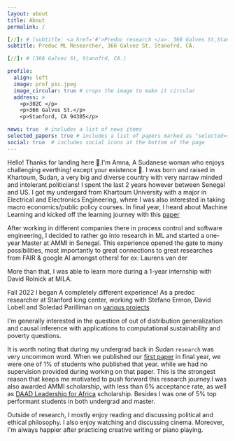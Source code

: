 ```yaml
---
layout: about
title: About
permalink: /

[//]: # (subtitle: <a href='#'>Predoc research </a>. 366 Galves St,Stanford,CA)
subtitle: Predoc ML Researcher, 366 Galvez St, Stanofrd, CA.

[//]: # (366 Galvez St, Stanofrd, CA.)

profile:
  align: left
  image: prof_pic.jpeg
  image_circular: true # crops the image to make it circular
  address: >
    <p>302C </p>
    <p>366 Galves St.</p>
    <p>Stanford, CA 94305</p>

news: true  # includes a list of news items
selected_papers: true # includes a list of papers marked as "selected={true}"
social: true  # includes social icons at the bottom of the page
---
```


[//]: # (Write your biography here. Tell the world about yourself. Link to your favorite [subreddit]&#40;http://reddit.com&#41;. You can put a picture in, too. The code is already in, just name your picture `prof_pic.jpg` and put it in the `img/` folder.)

[//]: # ()
[//]: # (Put your address / P.O. box / other info right below your picture. You can also disable any these elements by editing `profile` property of the YAML header of your `_pages/about.md`. Edit `_bibliography/papers.bib` and Jekyll will render your [publications page]&#40;/al-folio/publications/&#41; automatically.)

[//]: # ()
[//]: # ([//])
Hello! Thanks for landing here 🙂.I'm Amna, A Sudanese woman who enjoys challenging everthing! except your existence 😬. I was born and raised in Khartoum, Sudan, a very big and diverse country with very narraw minded and intolerant  politicians! I spent the last 2 years however between Senegal and US.
I got my undergard from Khartoum University with a major in Electrical and Electronics Engineering, where I was also interested in taking macro economics/public policy courses. In final year, I heard about Machine Learning and kicked off the learning journey with this [paper](https://ieeexplore.ieee.org/abstract/document/9070840)

After working in different companies there in process control and software engineering, I decided to rather go into research in ML and started  a one-year Master at AMMI in Senegal.
This experience opened the gate to many possibilities, most importantly to great connections to great researches from FAIR & google AI amongst others! for ex: Laurens van der

More than that, I was able to learn more during a 1-year internship  with David Rolnick at MILA. 

Fall 2022 I began A completely different experience! As a predoc researcher at Stanford king center, working  with Stefano Ermon, David Lobell and Soledad Parilliman on [various projects](https://amnaalmgly.github.io/assets/pdf/CV_Dec.pdf) 

I'm generally interested in the question of out of distribution generalization and causal inference with applications to computational sustainability and poverty questions.

It is worth noting that during my undergrad back in Sudan `research` was very  uncommon word. When we published our [first paper](https://ieeexplore.ieee.org/abstract/document/9070840) in final year, we were one of 1% of students who published that year. while we had no supervision provided during working on that paper. This is the strongest reason that keeps me motivated to push forward this research journey.I was also awarded AMMI scholarship, with less than 6% acceptance rate, as well as [DAAD Leadership for Africa](https://www.daad.eg/en/about-us/about-the-daad/) scholarship. Besides I was one of 5% top performant students in both undergrad and master.

Outside of research, I mostly enjoy reading and discussing political and ethical philosophy. I also enjoy watching and discussing cinema. Moreover, I'm always happier after practicing creative writing or piano playing.


[//]: # (&#40;Link to your social media connections, too. This theme is set up to use [Linkedin]&#40;&#40;https://www.linkedin.com/in/amna-elmustafa-20ab8b11a/&#41;&#41; )